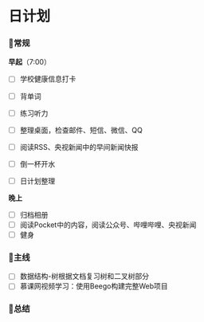 # 日计划


### :pushpin:常规

**早起**（7:00）

- [ ] 学校健康信息打卡

- [ ] 背单词
- [ ] 练习听力
- [ ] 整理桌面，检查邮件、短信、微信、QQ
- [ ] 阅读RSS、央视新闻中的早间新闻快报
- [ ] 倒一杯开水
- [ ] 日计划整理

**晚上**

- [ ] 归档相册
- [ ] 阅读Pocket中的内容，阅读公众号、哔哩哔哩、央视新闻
- [ ] 健身

### :dart:主线

- [ ] 数据结构-树根据文档复习树和二叉树部分
- [ ] 慕课网视频学习：使用Beego构建完整Web项目

### :mag_right:总结


